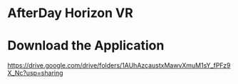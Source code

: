 # AfterDay Horizon VR
# Download the Application 

https://drive.google.com/drive/folders/1AUhAzcaustxMawvXmuM1sY_fPFz9X_Nc?usp=sharing
